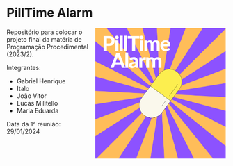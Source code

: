   
# PillTime Alarm
<img align="right" src="assets/PillTime.png" height=300px>

Repositório para colocar o projeto final da matéria de Programação Procedimental (2023/2).

Integrantes:
  - Gabriel Henrique
  - Italo
  - João Vitor
  - Lucas Militello
  - Maria Eduarda

Data da 1ª reunião: 29/01/2024
 </div>
  
  


